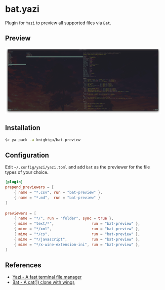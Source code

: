 # bat.yazi

Plugin for `Yazi` to preview all supported files via `Bat`.

## Preview

![preview](./preview.png)


## Installation

```sh
$> ya pack -a knightgu/bat-preview
```

## Configuration

Edit `~/.config/yazi/yazi.toml` and add `bat` as the previewer for the file types of your choice.

```toml
[plugin]
prepend_previewers = [
    { name = "*.csv", run = "bat-preview" },
    { name = "*.md",  run = "bat-preview" }
]

previewers = [
	{ name = "*/", run = "folder", sync = true },
	{ mime = "text/*",                 run = "bat-preview" },
	{ mime = "*/xml",                  run = "bat-preview" },
	{ mime = "*/cs",                   run = "bat-preview" },
	{ mime = "*/javascript",           run = "bat-preview" },
	{ mime = "*/x-wine-extension-ini", run = "bat-preview" },
]
```


## References

* [Yazi - A fast terminal file manager](https://yazi-rs.github.io)
* [Bat - A cat(1) clone with wings](https://github.com/sharkdp/bat)
